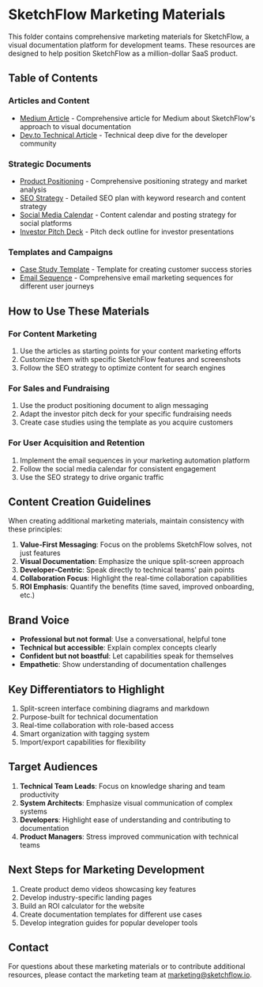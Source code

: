 # SketchFlow Marketing Materials

This folder contains comprehensive marketing materials for SketchFlow, a visual documentation platform for development teams. These resources are designed to help position SketchFlow as a million-dollar SaaS product.

## Table of Contents

### Articles and Content
- [Medium Article](article.md) - Comprehensive article for Medium about SketchFlow's approach to visual documentation
- [Dev.to Technical Article](devto_article.md) - Technical deep dive for the developer community

### Strategic Documents
- [Product Positioning](product_positioning.md) - Comprehensive positioning strategy and market analysis
- [SEO Strategy](seo_strategy.md) - Detailed SEO plan with keyword research and content strategy
- [Social Media Calendar](social_media_calendar.md) - Content calendar and posting strategy for social platforms
- [Investor Pitch Deck](investor_pitch_deck.md) - Pitch deck outline for investor presentations

### Templates and Campaigns
- [Case Study Template](case_study_template.md) - Template for creating customer success stories
- [Email Sequence](email_sequence.md) - Comprehensive email marketing sequences for different user journeys

## How to Use These Materials

### For Content Marketing
1. Use the articles as starting points for your content marketing efforts
2. Customize them with specific SketchFlow features and screenshots
3. Follow the SEO strategy to optimize content for search engines

### For Sales and Fundraising
1. Use the product positioning document to align messaging
2. Adapt the investor pitch deck for your specific fundraising needs
3. Create case studies using the template as you acquire customers

### For User Acquisition and Retention
1. Implement the email sequences in your marketing automation platform
2. Follow the social media calendar for consistent engagement
3. Use the SEO strategy to drive organic traffic

## Content Creation Guidelines

When creating additional marketing materials, maintain consistency with these principles:

1. **Value-First Messaging**: Focus on the problems SketchFlow solves, not just features
2. **Visual Documentation**: Emphasize the unique split-screen approach
3. **Developer-Centric**: Speak directly to technical teams' pain points
4. **Collaboration Focus**: Highlight the real-time collaboration capabilities
5. **ROI Emphasis**: Quantify the benefits (time saved, improved onboarding, etc.)

## Brand Voice

- **Professional but not formal**: Use a conversational, helpful tone
- **Technical but accessible**: Explain complex concepts clearly
- **Confident but not boastful**: Let capabilities speak for themselves
- **Empathetic**: Show understanding of documentation challenges

## Key Differentiators to Highlight

1. Split-screen interface combining diagrams and markdown
2. Purpose-built for technical documentation
3. Real-time collaboration with role-based access
4. Smart organization with tagging system
5. Import/export capabilities for flexibility

## Target Audiences

1. **Technical Team Leads**: Focus on knowledge sharing and team productivity
2. **System Architects**: Emphasize visual communication of complex systems
3. **Developers**: Highlight ease of understanding and contributing to documentation
4. **Product Managers**: Stress improved communication with technical teams

## Next Steps for Marketing Development

1. Create product demo videos showcasing key features
2. Develop industry-specific landing pages
3. Build an ROI calculator for the website
4. Create documentation templates for different use cases
5. Develop integration guides for popular developer tools

## Contact

For questions about these marketing materials or to contribute additional resources, please contact the marketing team at marketing@sketchflow.io.
